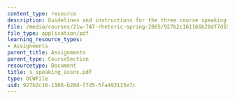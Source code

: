 ```yaml
---
content_type: resource
description: Guidelines and instructions for the three course speaking assignments.
file: /media/courses/21w-747-rhetoric-spring-2005/927b2c161166b28df7d55fa493115e7c_s_speaking_assns.pdf
file_type: application/pdf
learning_resource_types:
- Assignments
parent_title: Assignments
parent_type: CourseSection
resourcetype: Document
title: s_speaking_assns.pdf
type: OCWFile
uid: 927b2c16-1166-b28d-f7d5-5fa493115e7c
---
```

